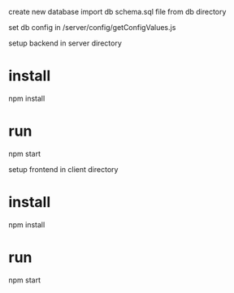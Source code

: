 create new database
import db schema.sql file from db directory

set db config in /server/config/getConfigValues.js

setup backend
in server directory

# install

npm install

# run

npm start

setup frontend
in client directory

# install

npm install

# run

npm start

